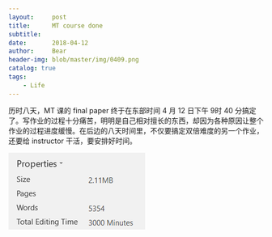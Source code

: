 ```yaml
---
layout:     post                    
title:      MT course done               
subtitle:     
date:       2018-04-12              
author:     Bear                     
header-img: blob/master/img/0409.png    
catalog: true                       
tags:                              
    - Life
---
```


历时八天，MT 课的 final paper 终于在东部时间 4 月 12 日下午 9时 40 分搞定了。写作业的过程十分痛苦，明明是自己相对擅长的东西，却因为各种原因让整个作业的过程进度缓慢。在后边的八天时间里，不仅要搞定双倍难度的另一个作业，还要给 instructor 干活，要安排好时间。

![Screenshot](https://github.com/tu-tu-ru/tu-tu-ru.github.io/blob/master/img/MT_fp.PNG)